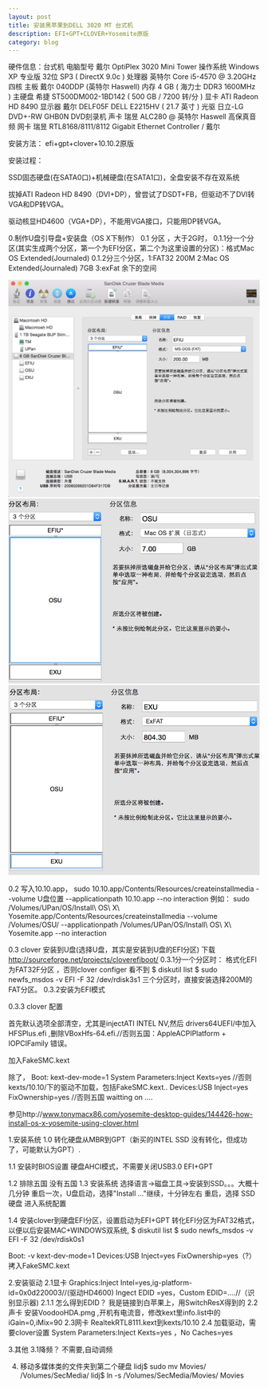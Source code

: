 ```yaml
---
layout: post
title: 安装黑苹果到DELL 3020 MT 台式机
description: EFI+GPT+CLOVER+Yosemite原版
category: blog 
---
```


硬件信息：台式机
电脑型号    戴尔 OptiPlex 3020 Mini Tower
操作系统    Windows XP 专业版 32位 SP3 ( DirectX 9.0c )
处理器  英特尔 Core i5-4570 @ 3.20GHz 四核
主板    戴尔 040DDP (英特尔 Haswell)
内存    4 GB ( 海力士 DDR3 1600MHz )
主硬盘  希捷 ST500DM002-1BD142 ( 500 GB / 7200 转/分 )
显卡    ATI Radeon HD 8490 
显示器  戴尔 DELF05F DELL E2215HV ( 21.7 英寸 )
光驱    日立-LG DVD+-RW GHB0N DVD刻录机
声卡    瑞昱 ALC280 @ 英特尔 Haswell 高保真音频
网卡    瑞昱 RTL8168/8111/8112 Gigabit Ethernet Controller / 戴尔

安装方法：
efi+gpt+clover+10.10.2原版

安装过程：

SSD固态硬盘(在SATA0口)+机械硬盘(在SATA1口)，全盘安装不存在双系统

拔掉ATI Radeon HD 8490（DVI+DP），曾尝试了DSDT+FB，但驱动不了DVI转VGA和DP转VGA。

驱动核显HD4600（VGA+DP），不能用VGA接口，只能用DP转VGA。

0.制作U盘引导盘+安装盘（OS X下制作）
0.1 分区 ，大于2G时，
0.1.1分一个分区(其实生成两个分区，第一个为EFI分区，第二个为这里设置的分区)：格式Mac OS Extended(Journaled)
0.1.2分三个分区，1:FAT32 200M 2:Mac OS Extended(Journaled) 7GB 3:exFat 余下的空间

![](2015-03-20-install-yosemite-on-dell-3020-mini-tower/0.1.2_0.png)
![](2015-03-20-install-yosemite-on-dell-3020-mini-tower/0.1.2_1.png)
![](2015-03-20-install-yosemite-on-dell-3020-mini-tower/0.1.2_2.png)




0.2 写入10.10.app，
sudo 10.10.app/Contents/Resources/createinstallmedia --volume U盘位置 --applicationpath 10.10.app --no interaction
例如：
sudo /Volumes/UPan/OS/Install\ OS\ X\ Yosemite.app/Contents/Resources/createinstallmedia --volume /Volumes/OSU/ --applicationpath /Volumes/UPan/OS/Install\ OS\ X\ Yosemite.app --no interaction



0.3 clover 安装到U盘(选择U盘，其实是安装到U盘的EFI分区)
下载 http://sourceforge.net/projects/cloverefiboot/
0.3.1分一个分区时：
格式化EFI 为FAT32F分区 ，否则clover configer 看不到
$ diskutil list
$ sudo newfs_msdos -v EFI -F 32 /dev/rdisk3s1
三个分区时，直接安装选择200M的FAT分区。
0.3.2安装为EFI模式








0.3.3 clover 配置

首先默认选项全部清空，尤其是injectATI INTEL NV,然后 drivers64UEFI/中加入HFSPlus.efi ,删除VBoxHfs-64.efi.//否则五国：AppleACPIPlatform + IOPCIFamily 错误。

加入FakeSMC.kext

除了， 
Boot:  kext-dev-mode=1 
System Parameters:Inject Kexts=yes //否则kexts/10.10/下的驱动不加载，包括FakeSMC.kext..
Devices:USB Inject=yes FixOwnership=yes //否则五国 waitting on <dict ID="0">....

参见http://www.tonymacx86.com/yosemite-desktop-guides/144426-how-install-os-x-yosemite-using-clover.html

1.安装系统
1.0 转化硬盘从MBR到GPT（新买的INTEL SSD 没有转化，但成功了，可能默认为GPT）.

1.1 安装时BIOS设置
硬盘AHCI模式，不需要关闭USB3.0
EFI+GPT

1.2 排除五国
没有五国
1.3 安装系统
选择语言->磁盘工具->安装到SSD。。。大概十几分钟
重启一次，U盘启动，选择"Install ..."继续，十分钟左右
重启，选择 SSD硬盘 进入系统配置


1.4 安装clover到硬盘EFI分区，设置启动为EFI+GPT
转化EFI分区为FAT32格式，以便以后安装MAC+WINDOWS双系统,
$ diskutil list
$ sudo newfs_msdos -v EFI -F 32 /dev/rdisk0s1

Boot: -v kext-dev-mode=1 
Devices:USB Inject=yes FixOwnership=yes（?）
拷入FakeSMC.kext 

2.安装驱动
2.1显卡
Graphics:Inject Intel=yes,ig-platform-id=0x0d220003//(驱动HD4600)
Ingect EDID =yes，Custom EDID=....//（识别显示器)
2.1.1 怎么得到EDID？
我是链接到白苹果上，用SwitchResX得到的
2.2声卡
安装VoodooHDA.pmg ,开机有电流音，修改kext里info.list中的iGain=0,iMix=90
2.3网卡
RealtekRTL8111.kext到kexts/10.10
2.4 加载驱动，需要clover设置
System Parameters:Inject Kexts=yes ，No Caches=yes










3.其他
3.1降频？
不需要,自动调频

4.  移动多媒体类的文件夹到第二个硬盘
lidj$ sudo mv Movies/ /Volumes/SecMedia/
lidj$ ln -s /Volumes/SecMedia/Movies/ Movies

